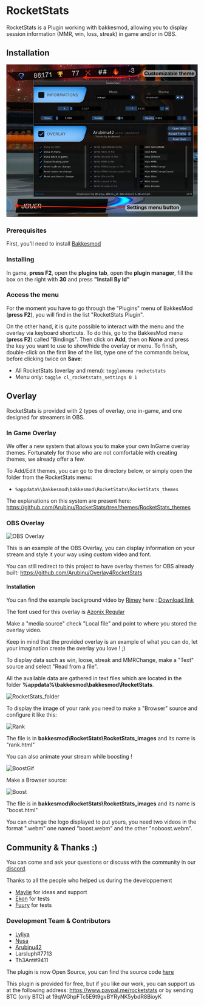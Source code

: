 # RocketStats

RocketStats is a Plugin working with bakkesmod, allowing you to display session information (MMR, win, loss, streak) in game and/or in OBS.

## Installation

![RocketStats_menu](screenshot.png)

### Prerequisites

First, you'll need to install [Bakkesmod](https://www.bakkesmod.com/)

### Installing

In game, **press F2**, open the **plugins tab**, open the **plugin manager**, fill the box on the right with **30** and press **"Install By Id"**

### Access the menu

For the moment you have to go through the "Plugins" menu of BakkesMod (**press F2**), you will find in the list "RocketStats Plugin".

On the other hand, it is quite possible to interact with the menu and the overlay via keyboard shortcuts.
To do this, go to the BakkesMod menu (**press F2**) called "Bindings".
Then click on **Add**, then on **None** and press the key you want to use to show/hide the overlay or menu.
To finish, double-click on the first line of the list, type one of the commands below, before clicking twice on **Save**:
 - All RocketStats (overlay and menu): `togglemenu rocketstats`
 - Menu only: `toggle cl_rocketstats_settings 0 1`

## Overlay

RocketStats is provided with 2 types of overlay, one in-game, and one designed for streamers in OBS.

### In Game Overlay

We offer a new system that allows you to make your own InGame overlay themes.
Fortunately for those who are not comfortable with creating themes, we already offer a few.

To Add/Edit themes, you can go to the directory below, or simply open the folder from the RocketStats menu:
 - `%appdata%\bakkesmod\bakkesmod\RocketStats\RocketStats_themes`

The explanations on this system are present here: https://github.com/Arubinu/RocketStats/tree/themes/RocketStats_themes

### OBS Overlay

![OBS Overlay](https://media.discordapp.net/attachments/593431328209371170/593803857448927232/tweet1.png)

This is an example of the OBS Overlay, you can display information on your stream and style it your way using custom video and font.

You can still redirect to this project to have overlay themes for OBS already built: https://github.com/Arubinu/Overlay4RocketStats

#### Installation

You can find the example background video by [Rimey](https://twitter.com/Rimey_) here : [Download link](https://drive.google.com/file/d/15ye_Iq-1lK_dkQKQvk_Ia5EwbTNEiViG/view?usp=sharing)

The font used for this overlay is [Azonix Regular](https://www.dafont.com/azonix.font)

Make a "media source" check "Local file" and point to where you stored the overlay video.

Keep in mind that the provided overlay is an example of what you can do, let your imagination create the overlay you love ! ;)

To display data such as win, loose, streak and MMRChange, make a "Text" source and select "Read from a file".

All the available data are gathered in text files which are located in the folder **%appdata%\bakkesmod\bakkesmod\RocketStats**.

![RocketStats_folder](https://cdn.discordapp.com/attachments/681760010392436836/764024258510454794/JIbl4j.png)

To display the image of your rank you need to make a "Browser" source and configure it like this:

![Rank](https://cdn.discordapp.com/attachments/681760010392436836/764024258443477002/wzE_RR.png)

The file is in **bakkesmod\RocketStats\RocketStats_images** and its name is "rank.html"

You can also animate your stream while boosting !

![BoostGif](https://cdn.discordapp.com/attachments/593431328209371170/600786830341832854/M1q6g5.gif)

Make a Browser source:

![Boost](https://cdn.discordapp.com/attachments/681760010392436836/764024263471923210/FkrpCU.png)

The file is in **bakkesmod\RocketStats\RocketStats_images** and its name is "boost.html"

You can change the logo displayed to put yours, you need two videos in the format ".webm" one named "boost.webm" and the other "noboost.webm".

## Community & Thanks :)

You can come and ask your questions or discuss with the community in our [discord](https://discord.gg/weBCBE4).

Thanks to all the people who helped us during the developpement

- [Maylie](https://www.twitch.tv/Maylie_tv) for ideas and support
- [Ekon](https://www.twitch.tv/ekonrl) for tests
- [Fuury](https://www.twitch.tv/FuuRy_Off) for tests

### Development Team & Contributors

- [Lyliya](https://twitter.com/Lyliiya)
- [Nusa](https://twitter.com/NuSa_yt)
- [Arubinu42](https://www.twitch.tv/arubinu42)
- Larsluph#7713
- Th3Ant#9411

The plugin is now Open Source, you can find the source code [here](https://github.com/Lyliya/RocketStats)

This plugin is provided for free, but if you like our work, you can support us at the following address: https://www.paypal.me/rocketstats or by sending BTC (only BTC) at 19qWGhpFTc5E9t9gvBYRyNK5ybdR8BioyK
